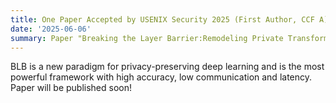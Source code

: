 ```yaml
---
title: One Paper Accepted by USENIX Security 2025 (First Author, CCF A)!
date: '2025-06-06'
summary: Paper "Breaking the Layer Barrier:Remodeling Private Transformer Inference with Hybrid CKKS and MPC" is accepted by USENIX Security 2025 (acceptance rate:17%)!
---
```


BLB is a new paradigm for privacy-preserving deep learning and is the most powerful framework with high accuracy, low communication and latency. Paper will be published soon!